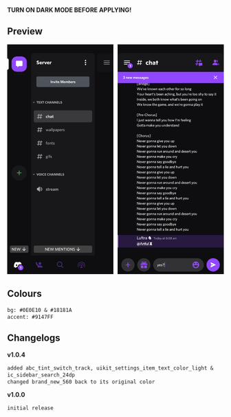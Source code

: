 **TURN ON DARK MODE BEFORE APPLYING!**

## Preview

![Preview](https://raw.githubusercontent.com/cyriotic3/Twitch/main/TwitchPreview.png)

## Colours

    bg: #0E0E10 & #18181A
    accent: #9147FF

## Changelogs

**v1.0.4**

    added abc_tint_switch_track, uikit_settings_item_text_color_light & ic_sidebar_search_24dp
    changed brand_new_560 back to its original color

**v1.0.0**

    initial release
